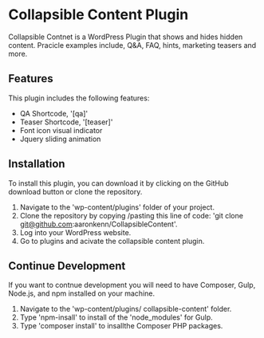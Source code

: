 # Collapsible Content Plugin

Collapsible Contnet is a WordPress Plugin that shows and hides hidden content. Pracicle examples include, Q&A, FAQ, hints, marketing teasers and more.

## Features 
   
This plugin includes the following features:

- QA Shortcode, '[qa]'
- Teaser Shortcode, '[teaser]'
- Font icon visual indicator
- Jquery sliding animation

## Installation 

To install this plugin, you can download it by clicking on the GitHub download button or clone the repository.

1. Navigate to the 'wp-content/plugins' folder of your project.
2. Clone the repository by copying /pasting this line of code: 'git clone git@github.com:aaronkenn/CollapsibleContent'.
3. Log into your WordPress website. 
4. Go to plugins and acivate the collapsible content plugin. 

## Continue Development

If you want to contnue development you will need to have Composer, Gulp, Node.js, and npm installed on your machine. 

1. Navigate to the 'wp-content/plugins/ collapsible-content' folder. 
2. Type 'npm-insall' to install of the 'node_modules' for Gulp.
3. Type 'composer install' to insallthe Composer PHP packages.
  